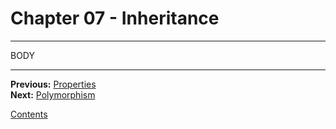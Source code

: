 # Chapter 07 - Inheritance

---

BODY

---

**Previous:** [Properties](./06-properties.md)  
**Next:** [Polymorphism](./08-polymorphism.md)

[Contents](./readme.md)
